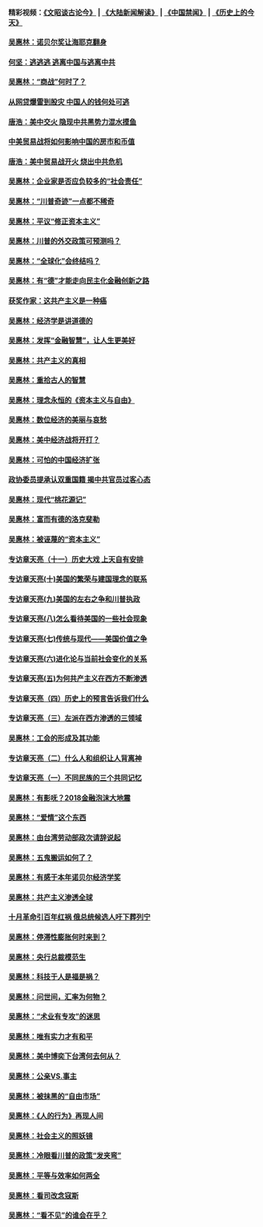 #### 精彩视频：[《文昭谈古论今》](https://github.com/gfw-breaker/wenzhao/blob/master/README.md?t=12180630) | [《大陆新闻解读》](https://github.com/gfw-breaker/ntdtv-comedy/blob/master/README.md?t=12180630) | [《中国禁闻》](https://github.com/gfw-breaker/ntdtv-news/blob/master/README.md?t=12180630) | [《历史上的今天》](https://github.com/gfw-breaker/today-in-history/blob/master/README.md?t=12180630) 

#### [吴惠林：诺贝尔奖让海耶克翻身](../pages/nsc423/n10890049.md?t=12180630) 

#### [何坚：逃逃逃 逃离中国与逃离中共](../pages/nsc423/n10592891.md?t=12180630) 

#### [吴惠林：“商战”何时了？](../pages/nsc423/n10573558.md?t=12180630) 

#### [从网贷爆雷到股灾 中国人的钱何处可逃](../pages/nsc423/n10572800.md?t=12180630) 

#### [唐浩：美中交火 隐现中共黑势力混水摸鱼](../pages/nsc423/n10544040.md?t=12180630) 

#### [中美贸易战将如何影响中国的房市和币值](../pages/nsc423/n10543697.md?t=12180630) 

#### [唐浩：美中贸易战开火 烧出中共危机](../pages/nsc423/n10540126.md?t=12180630) 

#### [吴惠林：企业家是否应负较多的“社会责任”](../pages/nsc423/n10535022.md?t=12180630) 

#### [吴惠林：“川普奇迹”一点都不稀奇](../pages/nsc423/n10512808.md?t=12180630) 

#### [吴惠林：平议“修正资本主义”](../pages/nsc423/n10495724.md?t=12180630) 

#### [吴惠林：川普的外交政策可预测吗？](../pages/nsc423/n10462387.md?t=12180630) 

#### [吴惠林：“全球化”会终结吗？](../pages/nsc423/n10452838.md?t=12180630) 

#### [吴惠林：有“德”才能走向民主化金融创新之路](../pages/nsc423/n10432292.md?t=12180630) 

#### [获奖作家：这共产主义是一种癌](../pages/nsc423/n10431541.md?t=12180630) 

#### [吴惠林：经济学是讲道德的](../pages/nsc423/n10398014.md?t=12180630) 

#### [吴惠林：发挥“金融智慧”，让人生更美好](../pages/nsc423/n10375019.md?t=12180630) 

#### [吴惠林：共产主义的真相](../pages/nsc423/n10351394.md?t=12180630) 

#### [吴惠林：重拾古人的智慧](../pages/nsc423/n10337691.md?t=12180630) 

#### [吴惠林：理念永恒的《资本主义与自由》](../pages/nsc423/n10316274.md?t=12180630) 

#### [吴惠林：数位经济的美丽与哀愁](../pages/nsc423/n10292946.md?t=12180630) 

#### [吴惠林：美中经济战将开打？](../pages/nsc423/n10258825.md?t=12180630) 

#### [吴惠林：可怕的中国经济扩张](../pages/nsc423/n10219147.md?t=12180630) 

#### [政协委员提承认双重国籍 揭中共官员过客心态](../pages/nsc423/n10208809.md?t=12180630) 

#### [吴惠林：现代“桃花源记”](../pages/nsc423/n10185234.md?t=12180630) 

#### [吴惠林：富而有德的洛克斐勒](../pages/nsc423/n10142264.md?t=12180630) 

#### [吴惠林：被诬蔑的“资本主义”](../pages/nsc423/n10124816.md?t=12180630) 

#### [专访章天亮（十一）历史大戏 上天自有安排](../pages/nsc423/n10094905.md?t=12180630) 

#### [专访章天亮(十)美国的繁荣与建国理念的联系](../pages/nsc423/n10094899.md?t=12180630) 

#### [专访章天亮(九)美国的左右之争和川普执政](../pages/nsc423/n10094889.md?t=12180630) 

#### [专访章天亮(八)怎么看待美国的一些社会现象](../pages/nsc423/n10094857.md?t=12180630) 

#### [专访章天亮(七)传统与现代——美国价值之争](../pages/nsc423/n10093140.md?t=12180630) 

#### [专访章天亮(六)进化论与当前社会变化的关系](../pages/nsc423/n10092036.md?t=12180630) 

#### [专访章天亮(五)为何共产主义在西方不断渗透](../pages/nsc423/n10083620.md?t=12180630) 

#### [专访章天亮（四）历史上的预言告诉我们什么](../pages/nsc423/n10083606.md?t=12180630) 

#### [专访章天亮（三）左派在西方渗透的三领域](../pages/nsc423/n10081115.md?t=12180630) 

#### [吴惠林：工会的形成及其功能](../pages/nsc423/n10080633.md?t=12180630) 

#### [专访章天亮（二）什么人和组织让人背离神](../pages/nsc423/n10076637.md?t=12180630) 

#### [专访章天亮（一）不同民族的三个共同记忆](../pages/nsc423/n10074188.md?t=12180630) 

#### [吴惠林：有影呒？2018金融泡沫大地震](../pages/nsc423/n10040534.md?t=12180630) 

#### [吴惠林：“爱情”这个东西](../pages/nsc423/n10019423.md?t=12180630) 

#### [吴惠林：由台湾劳动部政次请辞说起](../pages/nsc423/n9979679.md?t=12180630) 

#### [吴惠林：五鬼搬运如何了？](../pages/nsc423/n9925338.md?t=12180630) 

#### [吴惠林：有感于本年诺贝尔经济学奖](../pages/nsc423/n9871883.md?t=12180630) 

#### [吴惠林：共产主义渗透全球](../pages/nsc423/n9812748.md?t=12180630) 

#### [十月革命引百年红祸 俄总统候选人吁下葬列宁](../pages/nsc423/n9810182.md?t=12180630) 

#### [吴惠林：停滞性膨胀何时来到？](../pages/nsc423/n9764136.md?t=12180630) 

#### [吴惠林：央行总裁模范生](../pages/nsc423/n9728134.md?t=12180630) 

#### [吴惠林：科技于人是福是祸？](../pages/nsc423/n9672982.md?t=12180630) 

#### [吴惠林：问世间，汇率为何物？](../pages/nsc423/n9621788.md?t=12180630) 

#### [吴惠林：“术业有专攻”的迷思](../pages/nsc423/n9580363.md?t=12180630) 

#### [吴惠林：唯有实力才有和平](../pages/nsc423/n9529599.md?t=12180630) 

#### [吴惠林：美中博奕下台湾何去何从？](../pages/nsc423/n9483598.md?t=12180630) 

#### [吴惠林：公亲VS.事主](../pages/nsc423/n9425637.md?t=12180630) 

#### [吴惠林：被抹黑的“自由市场”](../pages/nsc423/n9351545.md?t=12180630) 

#### [吴惠林：《人的行为》再现人间](../pages/nsc423/n9296339.md?t=12180630) 

#### [吴惠林：社会主义的照妖镜](../pages/nsc423/n9243460.md?t=12180630) 

#### [吴惠林：冷眼看川普的政策“发夹弯”](../pages/nsc423/n9120684.md?t=12180630) 

#### [吴惠林：平等与效率如何两全](../pages/nsc423/n9075430.md?t=12180630) 

#### [吴惠林：看司改念寇斯](../pages/nsc423/n9024915.md?t=12180630) 

#### [吴惠林：“看不见”的谁会在乎？](../pages/nsc423/n8977488.md?t=12180630) 

